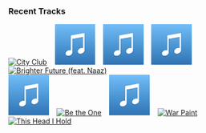 ### Recent Tracks
[<img src='https://lastfm.freetls.fastly.net/i/u/300x300/31175bafa9909e25577f2d64b1ad02b6.png' width='16%' height='16%' alt='City Club'>](https://www.last.fm/music/the%2bgrowlers/_/city%2bclub)&nbsp;&nbsp;&nbsp;&nbsp;[<img src='https://github.com/atfinke/atfinke/blob/master/placeholder.jpeg?raw=true' width='16%' height='16%' alt='Work of Art'>](https://www.last.fm/music/rylands%2bheath/_/work%2bof%2bart)&nbsp;&nbsp;&nbsp;&nbsp;[<img src='https://github.com/atfinke/atfinke/blob/master/placeholder.jpeg?raw=true' width='16%' height='16%' alt='Nice for What'>](https://www.last.fm/music/drake/_/nice%2bfor%2bwhat)&nbsp;&nbsp;&nbsp;&nbsp;[<img src='https://github.com/atfinke/atfinke/blob/master/placeholder.jpeg?raw=true' width='16%' height='16%' alt='What If I Go? (feat. Bonzai)'>](https://www.last.fm/music/mura%2bmasa/_/what%2bif%2bi%2bgo%253f%2b%2528feat.%2bbonzai%2529)&nbsp;&nbsp;&nbsp;&nbsp;[<img src='https://lastfm.freetls.fastly.net/i/u/300x300/d4a3045c7c32e47ea4045db6d1fca6d2.png' width='16%' height='16%' alt='Brighter Future (feat. Naaz)'>](https://www.last.fm/music/big%2bgigantic/_/brighter%2bfuture%2b%2528feat.%2bnaaz%2529)&nbsp;&nbsp;&nbsp;&nbsp;<br>[<img src='https://github.com/atfinke/atfinke/blob/master/placeholder.jpeg?raw=true' width='16%' height='16%' alt='Unstoppable - FKJ Remix'>](https://www.last.fm/music/lianne%2bla%2bhavas/_/unstoppable%2b-%2bfkj%2bremix)&nbsp;&nbsp;&nbsp;&nbsp;[<img src='https://lastfm.freetls.fastly.net/i/u/300x300/c5805b786a3e4f19b747c7a3dbb41d15.png' width='16%' height='16%' alt='Be the One'>](https://www.last.fm/music/the%2bting%2btings/_/be%2bthe%2bone)&nbsp;&nbsp;&nbsp;&nbsp;[<img src='https://github.com/atfinke/atfinke/blob/master/placeholder.jpeg?raw=true' width='16%' height='16%' alt='Dont You Worry'>](https://www.last.fm/music/r.%2bcity/_/don%2527t%2byou%2bworry)&nbsp;&nbsp;&nbsp;&nbsp;[<img src='https://lastfm.freetls.fastly.net/i/u/300x300/965848994752ce4a81dc27b1f45f8983.png' width='16%' height='16%' alt='War Paint'>](https://www.last.fm/music/fletcher/_/war%2bpaint)&nbsp;&nbsp;&nbsp;&nbsp;[<img src='https://lastfm.freetls.fastly.net/i/u/300x300/117c9a200382415dc172cca3db9da865.png' width='16%' height='16%' alt='This Head I Hold'>](https://www.last.fm/music/electric%2bguest/_/this%2bhead%2bi%2bhold)&nbsp;&nbsp;&nbsp;&nbsp;<br>